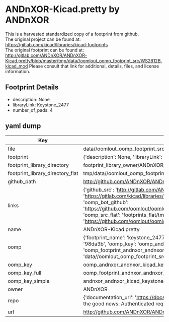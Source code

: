 # ANDnXOR-Kicad.pretty by ANDnXOR  
This is a harvested standardized copy of a footprint from github.  
The original project can be found at:  
https://gitlab.com/kicad/libraries/kicad-footprints  
The original footprint can be found at:
http://gitlab.com/ANDnXOR/ANDnXOR-Kicad.pretty/blob/master/tmp/data//oomlout_oomp_footprint_src/WS2812B.kicad_mod
Please consult that link for additional, details, files, and license information.  
## Footprint Details
* description: None  
* libraryLink: Keystone_2477  
* number_of_pads: 4  
## yaml dump  
| Key | Value |  
| --- | --- |  
| file | data//oomlout_oomp_footprint_src/ANDnXOR-Kicad.pretty/Keystone_2477.kicad_mod |  
| footprint | {'description': None, 'libraryLink': 'Keystone_2477', 'number_of_pads': 4} |  
| footprint_library_directory | footprint_library_owner/ANDnXOR_ANDnXOR-Kicad.pretty |  
| footprint_library_directory_flat | tmp/data//oomlout_oomp_footprint_src/footprints_flat/andnxor_andnxor_kicad_keystone_2477/working |  
| github_path | http://github.com/ANDnXOR/ANDnXOR-Kicad.pretty/blob/master/tmp/data//oomlout_oomp_footprint_src/Keystone_2477.kicad_mod |  
| links | {'github_src': 'http://gitlab.com/ANDnXOR/ANDnXOR-Kicad.pretty/blob/master/tmp/data//oomlout_oomp_footprint_src/WS2812B.kicad_mod', 'github_src_repo': 'https://gitlab.com/kicad/libraries/kicad-footprints', 'oomp_bot': 'tmp/data//oomlout_oomp_footprint_src/footprints/andnxor_andnxor_kicad_keystone_2477/working', 'oomp_bot_github': 'https://github.com/oomlout/oomlout_oomp_footprint_bot/tree/main/tmp/data//oomlout_oomp_footprint_src/footprints/andnxor_andnxor_kicad_keystone_2477/working', 'oomp_src_flat': 'footprints_flat/tmp/data//oomlout_oomp_footprint_src/footprints_flat/andnxor_andnxor_kicad_keystone_2477/working', 'oomp_src_flat_github': 'https://github.com/oomlout/oomlout_oomp_footprint_src/tree/main/tmp/data//oomlout_oomp_footprint_src/footprints_flat/andnxor_andnxor_kicad_keystone_2477/working'} |  
| name | ANDnXOR-Kicad.pretty |  
| oomp | {'footprint_name': 'keystone_2477', 'library_name': 'andnxor_kicad', 'md5': '98da3beeee6bcc7f814769fb24612be8', 'md5_10': '98da3beeee', 'md5_5': '98da3', 'md5_6': '98da3b', 'oomp_key': 'oomp_andnxor_andnxor_kicad_keystone_2477', 'oomp_key_extra': 'oomp_footprint_andnxor_andnxor_kicad_keystone_2477', 'oomp_key_full': 'oomp_footprint_andnxor_andnxor_kicad_keystone_2477_98da3b', 'oomp_key_simple': 'andnxor_andnxor_kicad_keystone_2477', 'original_filename': 'data//oomlout_oomp_footprint_src/ANDnXOR-Kicad.pretty/Keystone_2477.kicad_mod', 'owner_name': 'andnxor'} |  
| oomp_key | oomp_andnxor_andnxor_kicad_keystone_2477 |  
| oomp_key_full | oomp_footprint_andnxor_andnxor_kicad_keystone_2477 |  
| oomp_key_simple | andnxor_andnxor_kicad_keystone_2477 |  
| owner | ANDnXOR |  
| repo | {'documentation_url': 'https://docs.github.com/rest/overview/resources-in-the-rest-api#rate-limiting', 'message': "API rate limit exceeded for 84.66.142.224. (But here's the good news: Authenticated requests get a higher rate limit. Check out the documentation for more details.)"} |  
| url | http://github.com/ANDnXOR/ANDnXOR-Kicad.pretty |  

